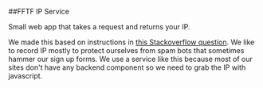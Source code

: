 ##FFTF IP Service

Small web app that takes a request and returns your IP.

We made this based on instructions in [this Stackoverflow question](http://stackoverflow.com/questions/391979/get-client-ip-using-just-javascript). We like to record IP mostly to protect ourselves from spam bots that sometimes hammer our sign up forms. We use a service like this because most of our sites don't have any backend component so we need to grab the IP with javascript.
